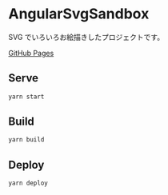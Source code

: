 # AngularSvgSandbox

SVG でいろいろお絵描きしたプロジェクトです。

[GitHub Pages](https://criceta.com/angular-svg-sandbox/)

## Serve

```sh
yarn start
```

## Build

```sh
yarn build
```

## Deploy

```sh
yarn deploy
```
